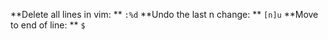 **Delete all lines in vim: **
`:%d`
**Undo the last n change: **
`[n]u` 
**Move to end of line: **
`$`